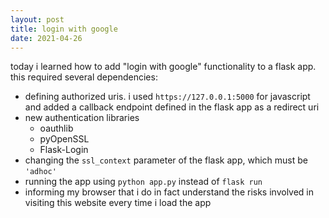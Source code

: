 ```yaml
---
layout: post
title: login with google
date: 2021-04-26
---
```


today i learned how to add "login with google" functionality to a flask app. this required several dependencies:

* defining authorized uris. i used `https://127.0.0.1:5000` for javascript and added a callback endpoint defined in the flask app as a redirect uri
* new authentication libraries
    - oauthlib
    - pyOpenSSL
    - Flask-Login
* changing the `ssl_context` parameter of the flask app, which must be `'adhoc'`
* running the app using `python app.py` instead of `flask run` 
* informing my browser that i do in fact understand the risks involved in visiting this website every time i load the app